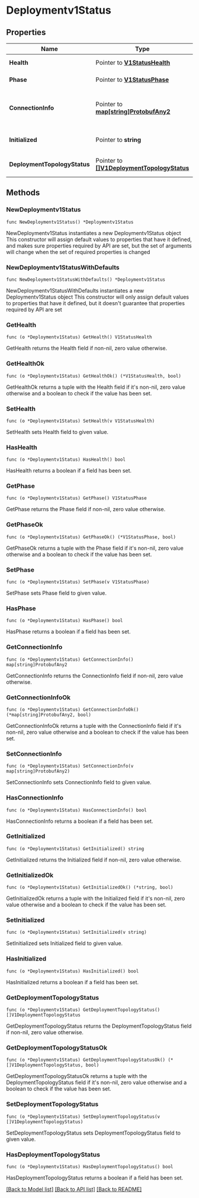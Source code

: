 # Deploymentv1Status

## Properties

Name | Type | Description | Notes
------------ | ------------- | ------------- | -------------
**Health** | Pointer to [**V1StatusHealth**](V1StatusHealth.md) |  | [optional] [default to HEALTH_UNSPECIFIED]
**Phase** | Pointer to [**V1StatusPhase**](V1StatusPhase.md) |  | [optional] [default to PHASE_UNSPECIFIED]
**ConnectionInfo** | Pointer to [**map[string]ProtobufAny2**](ProtobufAny2.md) | ConnectionDetails urls, ports, credentials, etc for connecting to the data service. | [optional] 
**Initialized** | Pointer to **string** | Initialize used to control startup scripts. | [optional] 
**DeploymentTopologyStatus** | Pointer to [**[]V1DeploymentTopologyStatus**](V1DeploymentTopologyStatus.md) | Status of the deployment topology. | [optional] 

## Methods

### NewDeploymentv1Status

`func NewDeploymentv1Status() *Deploymentv1Status`

NewDeploymentv1Status instantiates a new Deploymentv1Status object
This constructor will assign default values to properties that have it defined,
and makes sure properties required by API are set, but the set of arguments
will change when the set of required properties is changed

### NewDeploymentv1StatusWithDefaults

`func NewDeploymentv1StatusWithDefaults() *Deploymentv1Status`

NewDeploymentv1StatusWithDefaults instantiates a new Deploymentv1Status object
This constructor will only assign default values to properties that have it defined,
but it doesn't guarantee that properties required by API are set

### GetHealth

`func (o *Deploymentv1Status) GetHealth() V1StatusHealth`

GetHealth returns the Health field if non-nil, zero value otherwise.

### GetHealthOk

`func (o *Deploymentv1Status) GetHealthOk() (*V1StatusHealth, bool)`

GetHealthOk returns a tuple with the Health field if it's non-nil, zero value otherwise
and a boolean to check if the value has been set.

### SetHealth

`func (o *Deploymentv1Status) SetHealth(v V1StatusHealth)`

SetHealth sets Health field to given value.

### HasHealth

`func (o *Deploymentv1Status) HasHealth() bool`

HasHealth returns a boolean if a field has been set.

### GetPhase

`func (o *Deploymentv1Status) GetPhase() V1StatusPhase`

GetPhase returns the Phase field if non-nil, zero value otherwise.

### GetPhaseOk

`func (o *Deploymentv1Status) GetPhaseOk() (*V1StatusPhase, bool)`

GetPhaseOk returns a tuple with the Phase field if it's non-nil, zero value otherwise
and a boolean to check if the value has been set.

### SetPhase

`func (o *Deploymentv1Status) SetPhase(v V1StatusPhase)`

SetPhase sets Phase field to given value.

### HasPhase

`func (o *Deploymentv1Status) HasPhase() bool`

HasPhase returns a boolean if a field has been set.

### GetConnectionInfo

`func (o *Deploymentv1Status) GetConnectionInfo() map[string]ProtobufAny2`

GetConnectionInfo returns the ConnectionInfo field if non-nil, zero value otherwise.

### GetConnectionInfoOk

`func (o *Deploymentv1Status) GetConnectionInfoOk() (*map[string]ProtobufAny2, bool)`

GetConnectionInfoOk returns a tuple with the ConnectionInfo field if it's non-nil, zero value otherwise
and a boolean to check if the value has been set.

### SetConnectionInfo

`func (o *Deploymentv1Status) SetConnectionInfo(v map[string]ProtobufAny2)`

SetConnectionInfo sets ConnectionInfo field to given value.

### HasConnectionInfo

`func (o *Deploymentv1Status) HasConnectionInfo() bool`

HasConnectionInfo returns a boolean if a field has been set.

### GetInitialized

`func (o *Deploymentv1Status) GetInitialized() string`

GetInitialized returns the Initialized field if non-nil, zero value otherwise.

### GetInitializedOk

`func (o *Deploymentv1Status) GetInitializedOk() (*string, bool)`

GetInitializedOk returns a tuple with the Initialized field if it's non-nil, zero value otherwise
and a boolean to check if the value has been set.

### SetInitialized

`func (o *Deploymentv1Status) SetInitialized(v string)`

SetInitialized sets Initialized field to given value.

### HasInitialized

`func (o *Deploymentv1Status) HasInitialized() bool`

HasInitialized returns a boolean if a field has been set.

### GetDeploymentTopologyStatus

`func (o *Deploymentv1Status) GetDeploymentTopologyStatus() []V1DeploymentTopologyStatus`

GetDeploymentTopologyStatus returns the DeploymentTopologyStatus field if non-nil, zero value otherwise.

### GetDeploymentTopologyStatusOk

`func (o *Deploymentv1Status) GetDeploymentTopologyStatusOk() (*[]V1DeploymentTopologyStatus, bool)`

GetDeploymentTopologyStatusOk returns a tuple with the DeploymentTopologyStatus field if it's non-nil, zero value otherwise
and a boolean to check if the value has been set.

### SetDeploymentTopologyStatus

`func (o *Deploymentv1Status) SetDeploymentTopologyStatus(v []V1DeploymentTopologyStatus)`

SetDeploymentTopologyStatus sets DeploymentTopologyStatus field to given value.

### HasDeploymentTopologyStatus

`func (o *Deploymentv1Status) HasDeploymentTopologyStatus() bool`

HasDeploymentTopologyStatus returns a boolean if a field has been set.


[[Back to Model list]](../README.md#documentation-for-models) [[Back to API list]](../README.md#documentation-for-api-endpoints) [[Back to README]](../README.md)



